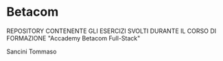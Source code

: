# Betacom
REPOSITORY CONTENENTE GLI ESERCIZI SVOLTI DURANTE IL CORSO DI 
FORMAZIONE "Accademy Betacom Full-Stack"

Sancini Tommaso
